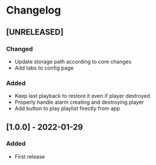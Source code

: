# Changelog

## [UNRELEASED]
### Changed
- Update storage path according to core changes
- Add tabs to config page

### Added
- Keep last playback to restore it even if player destroyed
- Properly handle alarm creating and destroying player
- Add button to play playlist firectly from app

## [1.0.0] - 2022-01-29
### Added
- First release

    
